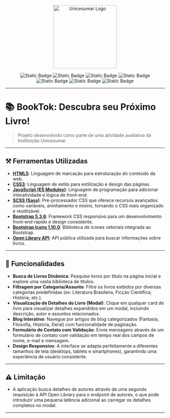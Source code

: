 <div align="center">
  <img src="https://images.seeklogo.com/logo-png/24/1/unicesumar-logo-png_seeklogo-249430.png" alt="Unicesumar Logo" title="Unecesumar Logo" width="200">
</div>

<div align="center">

![Static Badge](https://img.shields.io/badge/HTML-E34F26?style=flat&logo=html5&logoColor=white&labelColor=%23222222&color=%23E34F26)
![Static Badge](https://img.shields.io/badge/CSS-1572B6?style=flat&logo=css3&logoColor=white&labelColor=%23222222&color=%231572B6)
![Static Badge](https://img.shields.io/badge/JavaScript-F7DF1E?style=flat&logo=javascript&logoColor=black&labelColor=%23222222&color=%23F7DF1E)
![Static Badge](https://img.shields.io/badge/Bootstrap-7952B3?style=flat&logo=bootstrap&logoColor=white&labelColor=%23222222&color=%237952B3)
![Static Badge](https://img.shields.io/badge/SCSS-CC6699?style=flat&logo=sass&logoColor=white&labelColor=%23222222&color=%23CC6699)
![Static Badge](https://img.shields.io/badge/Bootstrap%20Icons-7952B3?style=flat&logo=bootstrapicons&logoColor=white&labelColor=%23222222&color=%237952B3)
![Static Badge](https://img.shields.io/badge/Open%20Library%20API-blue?style=flat&labelColor=%23222222&color=%23007bff)

</div>

---

# 📚 BookTok: Descubra seu Próximo Livro!

> Projeto desenvolvido como parte de uma atividade avaliativa da Instituição Unicesumar.

---

## ⚒️ Ferramentas Utilizadas

- **[HTML5](https://developer.mozilla.org/pt-BR/docs/Web/HTML)**: Linguagem de marcação para estruturação do conteúdo da web.
- **[CSS3](https://developer.mozilla.org/pt-BR/docs/Web/CSS)**: Linguagem de estilo para estilização e design das páginas.
- **[JavaScript (ES Modules)](https://developer.mozilla.org/pt-BR/docs/Web/JavaScript/Guide/Modules)**: Linguagem de programação para adicionar interatividade e lógica de front-end.
- **[SCSS (Sass)](https://sass-lang.com/)**: Pré-processador CSS que oferece recursos avançados como variáveis, aninhamento e mixins, tornando o CSS mais organizado e reutilizável.
- **[Bootstrap 5.3.6](https://getbootstrap.com/)**: Framework CSS responsivo para um desenvolvimento front-end rápido e design consistente.
- **[Bootstrap Icons 1.10.0](https://icons.getbootstrap.com/)**: Biblioteca de ícones vetoriais integrada ao Bootstrap.
- **[Open Library API](https://openlibrary.org/developers/api)**: API pública utilizada para buscar informações sobre livros.

---

## 📌 Funcionalidades

- **Busca de Livros Dinâmica**: Pesquise livros por título na página inicial e explore uma vasta biblioteca de títulos.
- **Filtragem por Categoria/Assunto**: Filtre os livros exibidos por diversas categorias predefinidas (ex: Literatura Brasileira, Ficção Científica, História, etc.).
- **Visualização de Detalhes do Livro (Modal)**: Clique em qualquer card de livro para visualizar detalhes expandidos em um modal, incluindo descrição, autor e assuntos relacionados.
- **Blog Interativo**: Navegue por artigos de blog categorizados (Fantasia, Filosofia, História, Geral) com funcionalidade de paginação.
- **Formulário de Contato com Validação**: Envie mensagens através de um formulário de contato com validação em tempo real dos campos de nome, e-mail e mensagem.
- **Design Responsivo**: A interface se adapta perfeitamente a diferentes tamanhos de tela (desktops, tablets e smartphones), garantindo uma experiência de usuário consistente.

---

## ⚠️ Limitação

- A aplicação busca detalhes de autores através de uma segunda requisição à API Open Library para o endpoint de autores, o que pode introduzir uma pequena latência adicional ao carregar os detalhes completos no modal.

---
